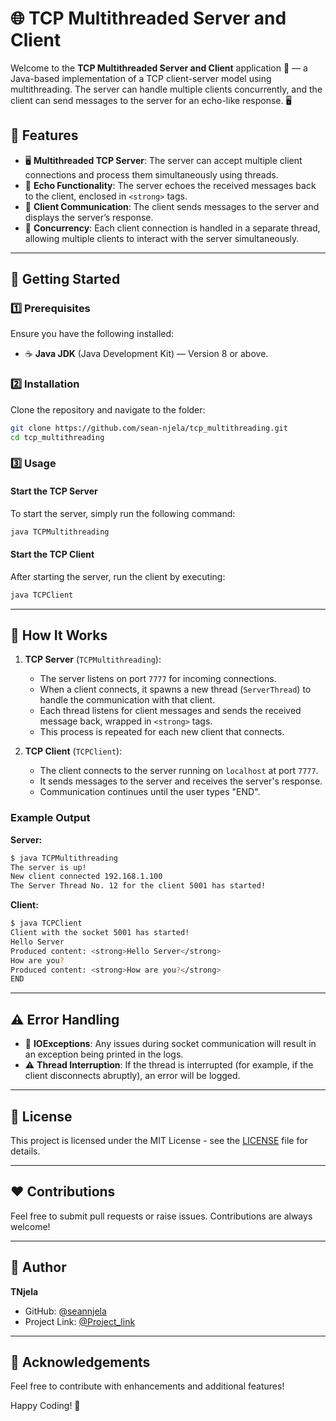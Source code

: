 # 🌐 TCP Multithreaded Server and Client

Welcome to the **TCP Multithreaded Server and Client** application 🚀 — a Java-based implementation of a TCP client-server model using multithreading. The server can handle multiple clients concurrently, and the client can send messages to the server for an echo-like response. 🖥️

## 📝 Features

- 🖥️ **Multithreaded TCP Server**: The server can accept multiple client connections and process them simultaneously using threads.
- 💬 **Echo Functionality**: The server echoes the received messages back to the client, enclosed in `<strong>` tags.
- 🚀 **Client Communication**: The client sends messages to the server and displays the server’s response.
- 🔄 **Concurrency**: Each client connection is handled in a separate thread, allowing multiple clients to interact with the server simultaneously.

---

## 🚀 Getting Started

### 1️⃣ **Prerequisites**

Ensure you have the following installed:

- ☕ **Java JDK** (Java Development Kit) — Version 8 or above.

### 2️⃣ **Installation**

Clone the repository and navigate to the folder:

```bash
git clone https://github.com/sean-njela/tcp_multithreading.git
cd tcp_multithreading
```

### 3️⃣ **Usage**

#### Start the TCP Server

To start the server, simply run the following command:

```bash
java TCPMultithreading
```

#### Start the TCP Client

After starting the server, run the client by executing:

```bash
java TCPClient
```

---

## 📂 How It Works

1. **TCP Server** (`TCPMultithreading`):

   - The server listens on port `7777` for incoming connections.
   - When a client connects, it spawns a new thread (`ServerThread`) to handle the communication with that client.
   - Each thread listens for client messages and sends the received message back, wrapped in `<strong>` tags.
   - This process is repeated for each new client that connects.

2. **TCP Client** (`TCPClient`):
   - The client connects to the server running on `localhost` at port `7777`.
   - It sends messages to the server and receives the server's response.
   - Communication continues until the user types "END".

### Example Output

**Server:**

```bash
$ java TCPMultithreading
The server is up!
New client connected 192.168.1.100
The Server Thread No. 12 for the client 5001 has started!
```

**Client:**

```bash
$ java TCPClient
Client with the socket 5001 has started!
Hello Server
Produced content: <strong>Hello Server</strong>
How are you?
Produced content: <strong>How are you?</strong>
END
```

---

## ⚠️ Error Handling

- 🛑 **IOExceptions**: Any issues during socket communication will result in an exception being printed in the logs.
- ⚠️ **Thread Interruption**: If the thread is interrupted (for example, if the client disconnects abruptly), an error will be logged.

---

## 📜 License

This project is licensed under the MIT License - see the [LICENSE](LICENSE) file for details.

---

## ❤️ Contributions

Feel free to submit pull requests or raise issues. Contributions are always welcome!

---

## 👤 Author

**TNjela**

- GitHub: [@seannjela](https://github.com/sean-njela/tcp_multithreading.git)
- Project Link: [@Project_link](https://roadmap.sh/projects/tcp-server-client)

---

## 🎉 Acknowledgements

Feel free to contribute with enhancements and additional features!

Happy Coding! 🎉
